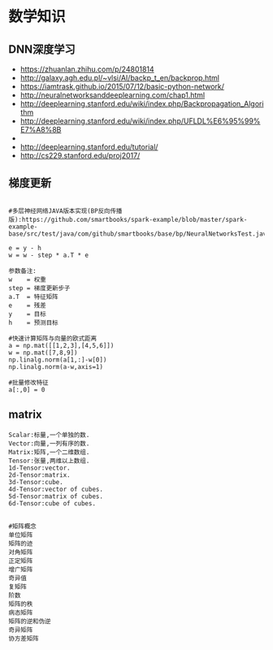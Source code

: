 
# 数学知识

## DNN深度学习

- https://zhuanlan.zhihu.com/p/24801814
- http://galaxy.agh.edu.pl/~vlsi/AI/backp_t_en/backprop.html
- https://iamtrask.github.io/2015/07/12/basic-python-network/
- http://neuralnetworksanddeeplearning.com/chap1.html
- http://deeplearning.stanford.edu/wiki/index.php/Backpropagation_Algorithm
- http://deeplearning.stanford.edu/wiki/index.php/UFLDL%E6%95%99%E7%A8%8B
- [NG的课程]:http://cs229.stanford.edu/
- http://deeplearning.stanford.edu/tutorial/
- http://cs229.stanford.edu/proj2017/

## 梯度更新

```text

#多层神经网络JAVA版本实现(BP反向传播版):https://github.com/smartbooks/spark-example/blob/master/spark-example-base/src/test/java/com/github/smartbooks/base/bp/NeuralNetworksTest.java

e = y - h
w = w - step * a.T * e

参数备注:
w    = 权重
step = 梯度更新步子
a.T  = 特征矩阵
e    = 残差
y    = 目标
h    = 预测目标

#快速计算矩阵与向量的欧式距离
a = np.mat([[1,2,3],[4,5,6]])
w = np.mat([7,8,9])
np.linalg.norm(a[1,:]-w[0])
np.linalg.norm(a-w,axis=1)

#批量修改特征
a[:,0] = 0
```

## matrix

```text
Scalar:标量,一个单独的数.
Vector:向量,一列有序的数.
Matrix:矩阵,一个二维数组.
Tensor:张量,两维以上数组.
1d-Tensor:vector.
2d-Tensor:matrix.
3d-Tensor:cube.
4d-Tensor:vector of cubes.
5d-Tensor:matrix of cubes.
6d-Tensor:cube of cubes.


#矩阵概念
单位矩阵
矩阵的迹
对角矩阵
正定矩阵
增广矩阵
奇异值
复矩阵
阶数
矩阵的秩
病态矩阵
矩阵的逆和伪逆
奇异矩阵
协方差矩阵

```